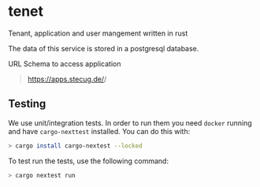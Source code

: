 # tenet

Tenant, application and user mangement written in rust


The data of this service is stored in a postgresql database.


URL Schema to access application

> https://apps.stecug.de/<tenant-id>/<application-id>

## Testing

We use unit/integration tests. In order to run them you need `docker` running and have `cargo-nexttest` installed. You can do this with:

```bash
> cargo install cargo-nextest --locked
```

To test run the tests, use the following command:

```bash
> cargo nextest run
```